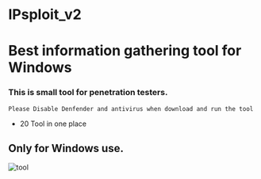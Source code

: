 # IPsploit_v2

# Best information gathering tool for Windows

### This is small tool for penetration testers.
```
Please Disable Denfender and antivirus when download and run the tool
```

* 20 Tool in one place

## Only for Windows use.



![tool](https://user-images.githubusercontent.com/38289183/51414076-2964e300-1b97-11e9-8bbb-a59395ef8b6b.PNG)
